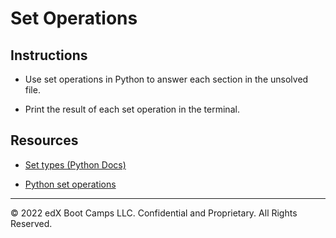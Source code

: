 # Set Operations

## Instructions

* Use set operations in Python to answer each section in the unsolved file.

* Print the result of each set operation in the terminal.

## Resources

* [Set types (Python Docs)](https://docs.python.org/3/library/stdtypes.html#set-types-set-frozenset)

* [Python set operations](https://www.geeksforgeeks.org/python-set-operations-union-intersection-difference-symmetric-difference/)

---

© 2022 edX Boot Camps LLC. Confidential and Proprietary. All Rights Reserved.
